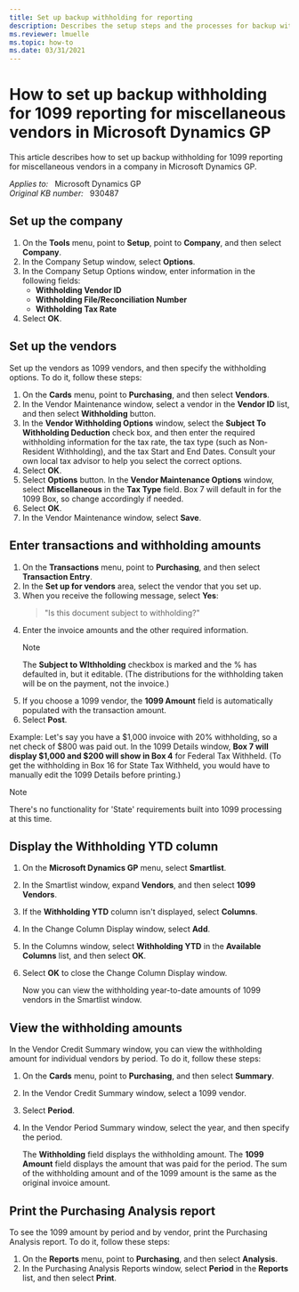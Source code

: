 ```yaml
---
title: Set up backup withholding for reporting
description: Describes the setup steps and the processes for backup withholding for 1099 miscellaneous vendors in Microsoft Dynamics GP.
ms.reviewer: lmuelle
ms.topic: how-to
ms.date: 03/31/2021
---
```

# How to set up backup withholding for 1099 reporting for miscellaneous vendors in Microsoft Dynamics GP

This article describes how to set up backup withholding for 1099 reporting for miscellaneous vendors in a company in Microsoft Dynamics GP.

_Applies to:_ &nbsp; Microsoft Dynamics GP  
_Original KB number:_ &nbsp; 930487

## Set up the company

1. On the **Tools** menu, point to **Setup**, point to **Company**, and then select **Company**.
2. In the Company Setup window, select **Options**.
3. In the Company Setup Options window, enter information in the following fields:
   - **Withholding Vendor ID**  
   - **Withholding File/Reconciliation Number**  
   - **Withholding Tax Rate**
4. Select **OK**.

## Set up the vendors

Set up the vendors as 1099 vendors, and then specify the withholding options. To do it, follow these steps:

1. On the **Cards** menu, point to **Purchasing**, and then select **Vendors**.
2. In the Vendor Maintenance window, select a vendor in the **Vendor ID** list, and then select **Withholding** button.
3. In the **Vendor Withholding Options** window, select the **Subject To Withholding Deduction** check box, and then enter the required withholding information for the tax rate, the tax type (such as Non-Resident Withholding), and the tax Start and End Dates. Consult your own local tax advisor to help you select the correct options.
4. Select **OK**.
5. Select **Options** button. In the **Vendor Maintenance Options** window, select **Miscellaneous** in the **Tax Type** field. Box 7 will default in for the 1099 Box, so change accordingly if needed.
6. Select **OK**.
7. In the Vendor Maintenance window, select **Save**.

## Enter transactions and withholding amounts

1. On the **Transactions** menu, point to **Purchasing**, and then select **Transaction Entry**.
2. In the **Set up for vendors** area, select the vendor that you set up.
3. When you receive the following message, select **Yes**:
    > "Is this document subject to withholding?"
4. Enter the invoice amounts and the other required information.
    > [!NOTE]
    > The **Subject to WIthholding** checkbox is marked and the % has defaulted in, but it editable. (The distributions for the withholding taken will be on the payment, not the invoice.)
5. If you choose a 1099 vendor, the **1099 Amount** field is automatically populated with the transaction amount.
6. Select **Post**.

Example:  Let's say you have a $1,000 invoice with 20% withholding, so a net check of $800 was paid out. In the 1099 Details window, **Box 7 will display $1,000 and $200 will show in Box 4** for Federal Tax Withheld. (To get the withholding in Box 16 for State Tax Withheld, you would have to manually edit the 1099 Details before printing.)

> [!NOTE]
> There's no functionality for 'State' requirements built into 1099 processing at this time.

## Display the Withholding YTD column

1. On the **Microsoft Dynamics GP** menu, select **Smartlist**.
2. In the Smartlist window, expand **Vendors**, and then select **1099 Vendors**.
3. If the **Withholding YTD** column isn't displayed, select **Columns**.
4. In the Change Column Display window, select **Add**.
5. In the Columns window, select **Withholding YTD** in the **Available Columns** list, and then select **OK**.
6. Select **OK** to close the Change Column Display window.

    Now you can view the withholding year-to-date amounts of 1099 vendors in the Smartlist window.

## View the withholding amounts

In the Vendor Credit Summary window, you can view the withholding amount for individual vendors by period. To do it, follow these steps:

1. On the **Cards** menu, point to **Purchasing**, and then select **Summary**.
2. In the Vendor Credit Summary window, select a 1099 vendor.
3. Select **Period**.
4. In the Vendor Period Summary window, select the year, and then specify the period.

    The **Withholding** field displays the withholding amount. The **1099 Amount** field displays the amount that was paid for the period. The sum of the withholding amount and of the 1099 amount is the same as the original invoice amount.

## Print the Purchasing Analysis report

To see the 1099 amount by period and by vendor, print the Purchasing Analysis report. To do it, follow these steps:

1. On the **Reports** menu, point to **Purchasing**, and then select **Analysis**.
2. In the Purchasing Analysis Reports window, select **Period** in the **Reports** list, and then select **Print**.
